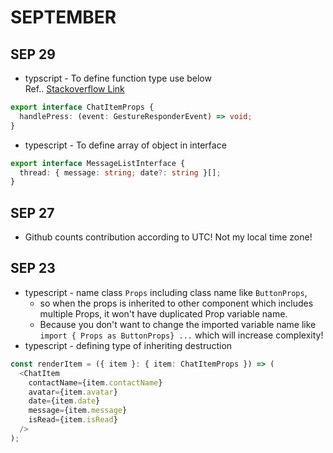 # SEPTEMBER

## SEP 29

- typscript - To define function type use below  
  Ref.. [Stackoverflow Link](https://stackoverflow.com/questions/59901680/typescript-onpress-type)

```ts
export interface ChatItemProps {
  handlePress: (event: GestureResponderEvent) => void;
}
```

- typescript - To define array of object in interface

```ts
export interface MessageListInterface {
  thread: { message: string; date?: string }[];
}
```

## SEP 27

- Github counts contribution according to UTC! Not my local time zone!

## SEP 23

- typescript - name class `Props` including class name like `ButtonProps`,
  - so when the props is inherited to other component which includes multiple Props, it won't have duplicated Prop variable name.
  - Because you don't want to change the imported variable name like `import { Props as ButtonProps} ...` which will increase complexity!
- typescript - defining type of inheriting destruction

```ts
const renderItem = ({ item }: { item: ChatItemProps }) => (
  <ChatItem
    contactName={item.contactName}
    avatar={item.avatar}
    date={item.date}
    message={item.message}
    isRead={item.isRead}
  />
);
```
